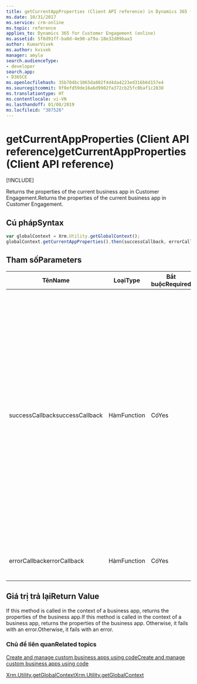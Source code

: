 ```yaml
---
title: getCurrentAppProperties (Client API reference) in Dynamics 365 for Customer Engagement| MicrosoftDocs
ms.date: 10/31/2017
ms.service: crm-online
ms.topic: reference
applies_to: Dynamics 365 for Customer Engagement (online)
ms.assetid: 5f8d91ff-ba0d-4e90-a79a-18e32d09baa3
author: KumarVivek
ms.author: kvivek
manager: amyla
search.audienceType:
- developer
search.app:
- D365CE
ms.openlocfilehash: 35b704bc1065da802f4d4da4223ed316b6d157e4
ms.sourcegitcommit: 9f0efd59de16a6d9902fa372cb25fc0baf1c2838
ms.translationtype: HT
ms.contentlocale: vi-VN
ms.lasthandoff: 01/08/2019
ms.locfileid: "387526"
---
```

# <a name="getcurrentappproperties-client-api-reference"></a><span data-ttu-id="55263-102">getCurrentAppProperties (Client API reference)</span><span class="sxs-lookup"><span data-stu-id="55263-102">getCurrentAppProperties (Client API reference)</span></span>

[!INCLUDE[](../../../../../includes/cc_applies_to_update_9_0_0.md)]

<span data-ttu-id="55263-103">Returns the properties of the current business app in Customer Engagement.</span><span class="sxs-lookup"><span data-stu-id="55263-103">Returns the properties of the current business app in Customer Engagement.</span></span>

## <a name="syntax"></a><span data-ttu-id="55263-104">Cú pháp</span><span class="sxs-lookup"><span data-stu-id="55263-104">Syntax</span></span>

```JavaScript
var globalContext = Xrm.Utility.getGlobalContext();
globalContext.getCurrentAppProperties().then(successCallback, errorCallback);
``` 

## <a name="parameters"></a><span data-ttu-id="55263-105">Tham số</span><span class="sxs-lookup"><span data-stu-id="55263-105">Parameters</span></span>

|<span data-ttu-id="55263-106">Tên</span><span class="sxs-lookup"><span data-stu-id="55263-106">Name</span></span> |<span data-ttu-id="55263-107">Loại</span><span class="sxs-lookup"><span data-stu-id="55263-107">Type</span></span> |<span data-ttu-id="55263-108">Bắt buộc</span><span class="sxs-lookup"><span data-stu-id="55263-108">Required</span></span> |<span data-ttu-id="55263-109">Mô tả</span><span class="sxs-lookup"><span data-stu-id="55263-109">Description</span></span> |
|---|---|---|---|
|<span data-ttu-id="55263-110">successCallback</span><span class="sxs-lookup"><span data-stu-id="55263-110">successCallback</span></span> |<span data-ttu-id="55263-111">Hàm</span><span class="sxs-lookup"><span data-stu-id="55263-111">Function</span></span> |<span data-ttu-id="55263-112">Có</span><span class="sxs-lookup"><span data-stu-id="55263-112">Yes</span></span> |<span data-ttu-id="55263-113">A function to call when the business app property information is returned.</span><span class="sxs-lookup"><span data-stu-id="55263-113">A function to call when the business app property information is returned.</span></span> <span data-ttu-id="55263-114">An object with the following attributes (app properties) is passed to the function :</span><span class="sxs-lookup"><span data-stu-id="55263-114">An object with the following attributes (app properties) is passed to the function :</span></span><br/><span data-ttu-id="55263-115">- **appId**</span><span class="sxs-lookup"><span data-stu-id="55263-115">- **appId**</span></span><br/><span data-ttu-id="55263-116">- **displayName**</span><span class="sxs-lookup"><span data-stu-id="55263-116">- **displayName**</span></span><br/><span data-ttu-id="55263-117">- **uniqueName**</span><span class="sxs-lookup"><span data-stu-id="55263-117">- **uniqueName**</span></span><br/><span data-ttu-id="55263-118">- **url**</span><span class="sxs-lookup"><span data-stu-id="55263-118">- **url**</span></span><br/><span data-ttu-id="55263-119">- **webResourceId**</span><span class="sxs-lookup"><span data-stu-id="55263-119">- **webResourceId**</span></span><br/><span data-ttu-id="55263-120">- **webResourceName**</span><span class="sxs-lookup"><span data-stu-id="55263-120">- **webResourceName**</span></span><br/><span data-ttu-id="55263-121">- **welcomePageId**</span><span class="sxs-lookup"><span data-stu-id="55263-121">- **welcomePageId**</span></span><br/><span data-ttu-id="55263-122">- **welcomePageName**</span><span class="sxs-lookup"><span data-stu-id="55263-122">- **welcomePageName**</span></span>|
|<span data-ttu-id="55263-123">errorCallback</span><span class="sxs-lookup"><span data-stu-id="55263-123">errorCallback</span></span> |<span data-ttu-id="55263-124">Hàm</span><span class="sxs-lookup"><span data-stu-id="55263-124">Function</span></span> |<span data-ttu-id="55263-125">Có</span><span class="sxs-lookup"><span data-stu-id="55263-125">Yes</span></span> |<span data-ttu-id="55263-126">A function to call when the operation fails.</span><span class="sxs-lookup"><span data-stu-id="55263-126">A function to call when the operation fails.</span></span>  |

## <a name="return-value"></a><span data-ttu-id="55263-127">Giá trị trả lại</span><span class="sxs-lookup"><span data-stu-id="55263-127">Return Value</span></span>

<span data-ttu-id="55263-128">If this method is called in the context of a business app, returns the properties of the business app.</span><span class="sxs-lookup"><span data-stu-id="55263-128">If this method is called in the context of a business app, returns the properties of the business app.</span></span> <span data-ttu-id="55263-129">Otherwise, it fails with an error.</span><span class="sxs-lookup"><span data-stu-id="55263-129">Otherwise, it fails with an error.</span></span>

### <a name="related-topics"></a><span data-ttu-id="55263-130">Chủ đề liên quan</span><span class="sxs-lookup"><span data-stu-id="55263-130">Related topics</span></span>

[<span data-ttu-id="55263-131">Create and manage custom business apps using code</span><span class="sxs-lookup"><span data-stu-id="55263-131">Create and manage custom business apps using code</span></span>](../../../../create-manage-custom-business-apps-using-code.md)

[<span data-ttu-id="55263-132">Xrm.Utility.getGlobalContext</span><span class="sxs-lookup"><span data-stu-id="55263-132">Xrm.Utility.getGlobalContext</span></span>](../getGlobalContext.md) 



